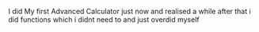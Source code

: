 I did My first Advanced Calculator just now and realised a while after that i did functions which i didnt need to and just overdid myself
